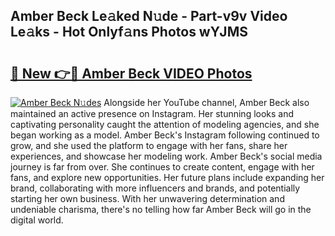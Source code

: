 ## Amber Beck Le𝚊ked N𝚞de - Part-v9v Video Le𝚊ks - Hot Onlyf𝚊ns Photos wYJMS

# <h2><a href="http://ab55879.deff.icu/?id=Amber+Beck">🔗 New 👉🔴 Amber Beck VIDEO Photos</a></h2>

[![Amber Beck N𝚞des](https://i.imgur.com/rIISA9y.gif)](http://ab55879.deff.icu/?id=Amber+Beck)
Alongside her YouTube channel, Amber Beck also maintained an active presence on Instagram. Her stunning looks and captivating personality caught the attention of modeling agencies, and she began working as a model. Amber Beck's Instagram following continued to grow, and she used the platform to engage with her fans, share her experiences, and showcase her modeling work. Amber Beck's social media journey is far from over. She continues to create content, engage with her fans, and explore new opportunities. Her future plans include expanding her brand, collaborating with more influencers and brands, and potentially starting her own business. With her unwavering determination and undeniable charisma, there's no telling how far Amber Beck will go in the digital world.
